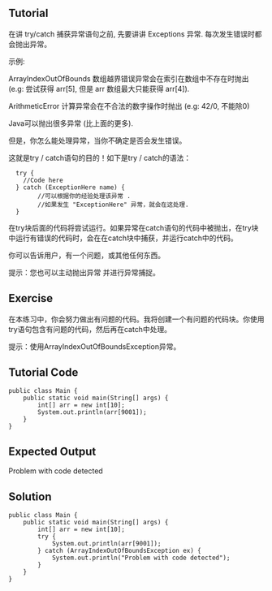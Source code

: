﻿Tutorial
--------

在讲 try/catch 捕获异常语句之前, 先要讲讲 Exceptions 异常. 每次发生错误时都会抛出异常。

示例:

ArrayIndexOutOfBounds 数组越界错误异常会在索引在数组中不存在时抛出 (e.g: 尝试获得 arr[5],
但是 arr 数组最大只能获得 arr[4]).

ArithmeticError 计算异常会在不合法的数字操作时抛出 (e.g: 42/0, 不能除0)

Java可以抛出很多异常 (比上面的更多).

但是，你怎么能处理异常，当你不确定是否会发生错误。

这就是try / catch语句的目的！如下是try / catch的语法：

            
      try {
        //Code here
      } catch (ExceptionHere name) {
            //可以根据你的经验处理该异常 .
            //如果发生 "ExceptionHere" 异常，就会在这处理.
      }
    
    
在try块后面的代码将尝试运行。如果异常在catch语句的代码中被抛出，在try块中运行有错误的代码时，会在在catch块中捕获，并运行catch中的代码。

你可以告诉用户，有一个问题，或其他任何东西。

提示：您也可以主动抛出异常 并进行异常捕捉。

Exercise
--------
在本练习中，你会努力做出有问题的代码。我将创建一个有问题的代码块。你使用try语句包含有问题的代码，然后再在catch中处理。

提示：使用ArrayIndexOutOfBoundsException异常。

Tutorial Code
-------------
    public class Main {
        public static void main(String[] args) {
            int[] arr = new int[10];
            System.out.println(arr[9001]);
        }
    }
Expected Output
---------------
Problem with code detected

Solution
--------
    public class Main {
        public static void main(String[] args) {
            int[] arr = new int[10];
            try {
                System.out.println(arr[9001]);
            } catch (ArrayIndexOutOfBoundsException ex) {
                System.out.println("Problem with code detected");
            }
        }
    }
